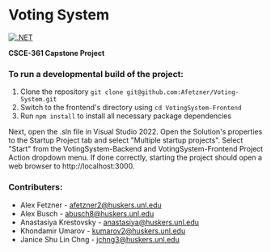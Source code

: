 # Voting System
[![.NET](https://github.com/Afetzner/Voting-System/actions/workflows/dotnet.yml/badge.svg)](https://github.com/Afetzner/Voting-System/actions/workflows/dotnet.yml)

**CSCE-361 Capstone Project**

### To run a developmental build of the project: 

1. Clone the repository `git clone git@github.com:Afetzner/Voting-System.git`
2. Switch to the frontend's directory using `cd VotingSystem-Frontend`
3. Run `npm install` to install all necessary package dependencies

Next, open the .sln file in Visual Studio 2022. Open the Solution's properties to the Startup Project tab and select "Multiple startup projects".  Select "Start" from the VotingSystem-Backend and VotingSystem-Frontend Project Action dropdown menu.  If done correctly, starting the project should open a web browser to http://localhost:3000.

### Contributers:
- Alex Fetzner - <afetzner2@huskers.unl.edu>
- Alex Busch - <abusch8@huskers.unl.edu>
- Anastasiya Krestovsky - <anastasiya@huskers.unl.edu>
- Khondamir Umarov - <kumarov2@huskers.unl.edu>
- Janice Shu Lin Chng - <jchng3@huskers.unl.edu>

